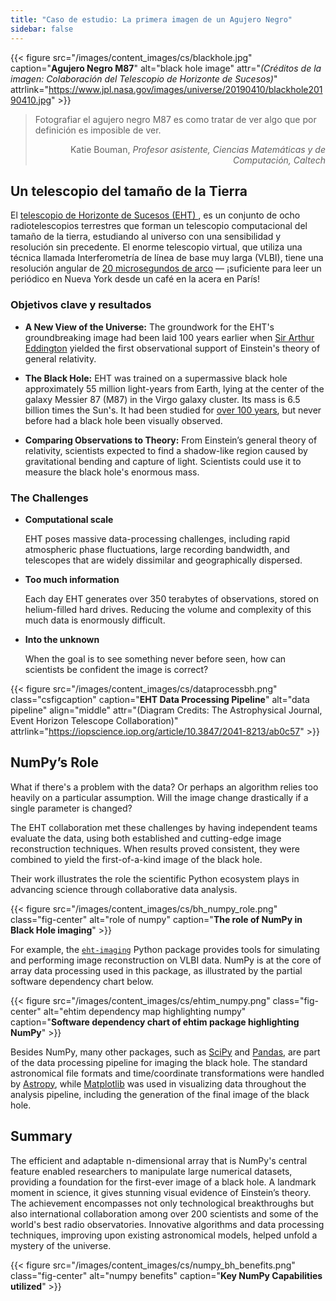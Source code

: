 ```yaml
---
title: "Caso de estudio: La primera imagen de un Agujero Negro"
sidebar: false
---
```


{{< figure src="/images/content_images/cs/blackhole.jpg" caption="**Agujero Negro M87**" alt="black hole image" attr="*(Créditos de la imagen: Colaboración del Telescopio de Horizonte de Sucesos)*" attrlink="https://www.jpl.nasa.gov/images/universe/20190410/blackhole20190410.jpg" >}}

<blockquote cite="https://www.youtube.com/watch?v=BIvezCVcsYs">
    <p>Fotografiar el agujero negro M87 es como tratar de ver algo que por definición es imposible de ver.</p>
    <footer align="right">Katie Bouman, <cite>Profesor asistente, Ciencias Matemáticas y de Computación, Caltech</cite></footer>
</blockquote>

## Un telescopio del tamaño de la Tierra

El [ telescopio de Horizonte de Sucesos (EHT) ](https://eventhorizontelescope.org), es un conjunto de ocho radiotelescopios terrestres que forman un telescopio computacional del tamaño de la tierra, estudiando al universo con una sensibilidad y resolución sin precedente.  El enorme telescopio virtual, que utiliza una técnica llamada Interferometría de línea de base muy larga (VLBI), tiene una resolución angular de [20 microsegundos de arco][resolution] — ¡suficiente para leer un periódico en Nueva York desde un café en la acera en París!

### Objetivos clave y resultados

* **A New View of the Universe:** The groundwork for the EHT's groundbreaking image had been laid 100 years earlier when [Sir Arthur Eddington][eddington] yielded the first observational support of Einstein's theory of general relativity.

* **The Black Hole:** EHT was trained on a supermassive black hole approximately 55 million light-years from Earth, lying at the center of the galaxy Messier 87 (M87) in the Virgo galaxy cluster. Its mass is 6.5 billion times the Sun's. It had been studied for [over 100 years](https://www.jpl.nasa.gov/news/news.php?feature=7385), but never before had a black hole been visually observed.

* **Comparing Observations to Theory:** From Einstein’s general theory of relativity, scientists expected to find a shadow-like region caused by gravitational bending and capture of light. Scientists could use it to measure the black hole's enormous mass.

### The Challenges

* **Computational scale**

    EHT poses massive data-processing challenges, including rapid atmospheric phase fluctuations, large recording bandwidth, and telescopes that are widely dissimilar and geographically dispersed.

* **Too much information**

    Each day EHT generates over 350 terabytes of observations, stored on helium-filled hard drives. Reducing the volume and complexity of this much data is enormously difficult.

* **Into the unknown**

    When the goal is to see something never before seen, how can scientists be confident the image is correct?

{{< figure src="/images/content_images/cs/dataprocessbh.png" class="csfigcaption" caption="**EHT Data Processing Pipeline**" alt="data pipeline" align="middle" attr="(Diagram Credits: The Astrophysical Journal, Event Horizon Telescope Collaboration)" attrlink="https://iopscience.iop.org/article/10.3847/2041-8213/ab0c57" >}}

## NumPy’s Role

What if there's a problem with the data? Or perhaps an algorithm relies too heavily on a particular assumption. Will the image change drastically if a single parameter is changed?

The EHT collaboration met these challenges by having independent teams evaluate the data, using both established and cutting-edge image reconstruction techniques. When results proved consistent, they were combined to yield the first-of-a-kind image of the black hole.

Their work illustrates the role the scientific Python ecosystem plays in advancing science through collaborative data analysis.

{{< figure src="/images/content_images/cs/bh_numpy_role.png" class="fig-center" alt="role of numpy" caption="**The role of NumPy in Black Hole imaging**" >}}

For example, the [`eht-imaging`][ehtim] Python package provides tools for simulating and performing image reconstruction on VLBI data. NumPy is at the core of array data processing used in this package, as illustrated by the partial software dependency chart below.

{{< figure src="/images/content_images/cs/ehtim_numpy.png" class="fig-center" alt="ehtim dependency map highlighting numpy" caption="**Software dependency chart of ehtim package highlighting NumPy**" >}}

Besides NumPy, many other packages, such as [SciPy](https://www.scipy.org) and [Pandas](https://pandas.io), are part of the data processing pipeline for imaging the black hole. The standard astronomical file formats and time/coordinate transformations were handled by [Astropy][astropy], while [Matplotlib][mpl] was used in visualizing data throughout the analysis pipeline, including the generation of the final image of the black hole.

## Summary

The efficient and adaptable n-dimensional array that is NumPy's central feature enabled researchers to manipulate large numerical datasets, providing a foundation for the first-ever image of a black hole. A landmark moment in science, it gives stunning visual evidence of Einstein’s theory. The achievement encompasses not only technological breakthroughs but also international collaboration among over 200 scientists and some of the world's best radio observatories.  Innovative algorithms and data processing techniques, improving upon existing astronomical models, helped unfold a mystery of the universe.

{{< figure src="/images/content_images/cs/numpy_bh_benefits.png" class="fig-center" alt="numpy benefits" caption="**Key NumPy Capabilities utilized**" >}}

[resolution]: https://eventhorizontelescope.org/press-release-april-10-2019-astronomers-capture-first-image-black-hole

[eddington]: https://en.wikipedia.org/wiki/Eddington_experiment

[ehtim]: https://github.com/achael/eht-imaging

[astropy]: https://www.astropy.org/
[mpl]: https://matplotlib.org/
